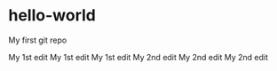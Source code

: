 # hello-world
My first git repo

My 1st edit
My 1st edit
My 1st edit
My 2nd edit
My 2nd edit
My 2nd edit
